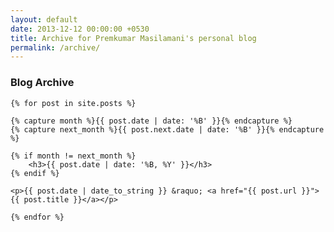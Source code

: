 ```yaml
---
layout: default
date: 2013-12-12 00:00:00 +0530
title: Archive for Premkumar Masilamani's personal blog
permalink: /archive/
---
```


<div class="post">
    <h3>Blog Archive</h3>

    {% for post in site.posts %}

	{% capture month %}{{ post.date | date: '%B' }}{% endcapture %}
	{% capture next_month %}{{ post.next.date | date: '%B' }}{% endcapture %}

	{% if month != next_month %}
		<h3>{{ post.date | date: '%B, %Y' }}</h3>
	{% endif %}

	<p>{{ post.date | date_to_string }} &raquo; <a href="{{ post.url }}">{{ post.title }}</a></p>

    {% endfor %}
</div>
<br/>
